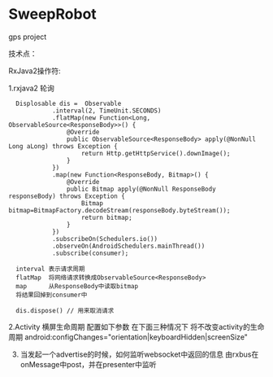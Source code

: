 # SweepRobot
gps project

技术点：

RxJava2操作符:

1.rxjava2  轮询

      Displosable dis =  Observable
                .interval(2, TimeUnit.SECONDS)
                .flatMap(new Function<Long, ObservableSource<ResponseBody>>() {
                    @Override
                    public ObservableSource<ResponseBody> apply(@NonNull Long aLong) throws Exception {
                        return Http.getHttpService().downImage();
                    }
                })
                .map(new Function<ResponseBody, Bitmap>() {
                    @Override
                    public Bitmap apply(@NonNull ResponseBody responseBody) throws Exception {
                        Bitmap bitmap=BitmapFactory.decodeStream(responseBody.byteStream());
                        return bitmap;
                    }
                })
                .subscribeOn(Schedulers.io())
                .observeOn(AndroidSchedulers.mainThread())
                .subscribe(consumer);

      interval 表示请求周期
      flatMap  将网络请求转换成ObservableSource<ResponseBody>
      map      从ResponseBody中读取bitmap
      将结果回掉到consumer中

      dis.dispose() // 用来取消请求


2.Activity 横屏生命周期
    配置如下参数 在下面三种情况下 将不改变activity的生命周期
    android:configChanges="orientation|keyboardHidden|screenSize"

3. 当发起一个advertise的时候，如何监听websocket中返回的信息
    由rxbus在onMessage中post，并在presenter中监听



